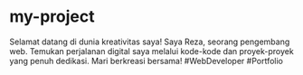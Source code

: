 # my-project
 Selamat datang di dunia kreativitas saya! Saya Reza, seorang pengembang web. Temukan perjalanan digital saya melalui kode-kode dan proyek-proyek yang penuh dedikasi. Mari berkreasi bersama! #WebDeveloper #Portfolio
